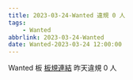 ```yaml
---
title: 2023-03-24-Wanted 違規 0 人
tags:
    - Wanted
abbrlink: 2023-03-24-Wanted
date: Wanted-2023-03-24 12:00:00
---
```

Wanted 板 [板規連結](https://www.ptt.cc/bbs/Wanted/M.1608829773.A.D3B.html)
昨天違規 0 人

